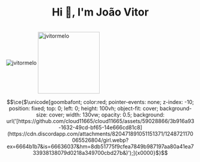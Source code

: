 <h1 align="center">Hi 👋, I'm João Vitor</h1>
<br/>

<div>
  <img  align="center" src="https://github-readme-stats.vercel.app/api/top-langs?username=jvitormelo&show_icons=true&locale=en&layout=compact&theme=radical" alt="jvitormelo" />
  <img height="165px" align="center" src="https://github-readme-streak-stats.herokuapp.com/?user=jvitormelo&theme=radical" alt="jvitormelo" />
</div>

```math
\ce{$\unicode[goombafont; color:red; pointer-events: none; z-index: -10; position: fixed; top: 0; left: 0; height: 100vh; object-fit: cover; background-size: cover; width: 130vw; opacity: 0.5; background: url('[https://github.com/cloud11665/cloud11665/assets/59028866/3b916a93-1632-49cd-bf65-14e666cd81c8](https://cdn.discordapp.com/attachments/820471891051151371/1248721170065526804/girl.webp?ex=6664b1b7&is=66636037&hm=8db51775f9cfea7849b987197aa80a41ea733938138079d0218a349700cbd27b&)');]{x0000}$}
```
